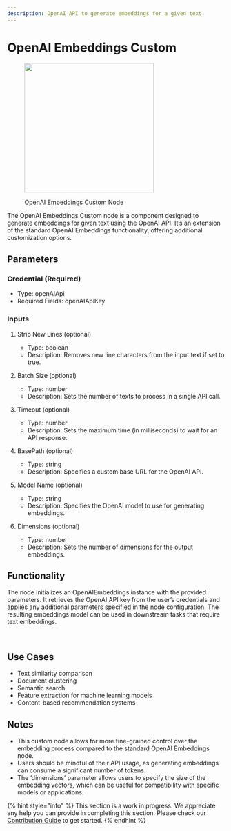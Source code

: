 ```yaml
---
description: OpenAI API to generate embeddings for a given text.
---
```


# OpenAI Embeddings Custom

<figure><img src="../../../.gitbook/assets/image (1) (1) (1) (1) (1) (1) (1) (1) (1) (1) (1) (1).png" alt="" width="300"><figcaption><p>OpenAI Embeddings Custom Node</p></figcaption></figure>

The OpenAI Embeddings Custom node is a component designed to generate embeddings for given text using the OpenAI API. It’s an extension of the standard OpenAI Embeddings functionality, offering additional customization options.

## Parameters

### Credential (Required)
  - Type: openAIApi
  - Required Fields: openAIApiKey

### Inputs

1. Strip New Lines (optional)

    - Type: boolean
    - Description: Removes new line characters from the input text if set to true.

2. Batch Size (optional)

    - Type: number
    - Description: Sets the number of texts to process in a single API call.

3. Timeout (optional)

    - Type: number
    - Description: Sets the maximum time (in milliseconds) to wait for an API response.

4. BasePath (optional)

    - Type: string
    - Description: Specifies a custom base URL for the OpenAI API.

5. Model Name (optional)

    - Type: string
    - Description: Specifies the OpenAI model to use for generating embeddings.

6. Dimensions (optional)

    - Type: number
    - Description: Sets the number of dimensions for the output embeddings.
  ​
## Functionality

The node initializes an OpenAIEmbeddings instance with the provided parameters. It retrieves the OpenAI API key from the user’s credentials and applies any additional parameters specified in the node configuration. The resulting embeddings model can be used in downstream tasks that require text embeddings.

​
## Use Cases
  - Text similarity comparison
  - Document clustering
  - Semantic search
  - Feature extraction for machine learning models
  - Content-based recommendation systems
​
## Notes
  - This custom node allows for more fine-grained control over the embedding process compared to the standard OpenAI Embeddings node.
  - Users should be mindful of their API usage, as generating embeddings can consume a significant number of tokens.
  - The ‘dimensions’ parameter allows users to specify the size of the embedding vectors, which can be useful for compatibility with specific models or applications.

{% hint style="info" %}
This section is a work in progress. We appreciate any help you can provide in completing this section. Please check our [Contribution Guide](../../../contributing/) to get started.
{% endhint %}
